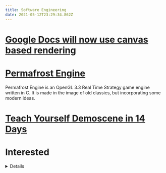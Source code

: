 ```yaml
---
title: Software Engineering
date: 2021-05-12T23:29:34.862Z
---
```

# [Google Docs will now use canvas based rendering](https://news.ycombinator.com/item?id=27129858)

# [Permafrost Engine](https://github.com/eduard-permyakov/permafrost-engine)

Permafrost Engine is an OpenGL 3.3 Real Time Strategy game engine written in C. It is made in the image of old classics, but incorporating some modern ideas.

# [Teach Yourself Demoscene in 14 Days](https://github.com/psenough/teach_yourself_demoscene_in_14_days)

# Interested

<details>

## [How a Japanese Company Cut 80% of the Time Needed to Manually Count Pearls](https://countthings.com/case-studies/0001)

## [This Person Does Not Exist](https://thispersondoesnotexist.com/)

## [This Artwork Does Not Exist](https://thisartworkdoesnotexist.com/)

</details>